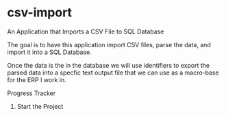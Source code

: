 # csv-import
An Application that Imports a CSV File to SQL Database

The goal is to have this application import CSV files, parse the data, and import it into a SQL Database. 

Once the data is the in the database we will use identifiers to export the parsed data into a specfic text output file that we can use as a macro-base for the ERP I work in. 

Progress Tracker

1. Start the Project
